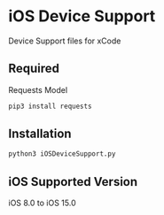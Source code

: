 # iOS Device Support
Device Support files for xCode

## Required 
Requests Model
```bash
pip3 install requests
```

## Installation
```bash
python3 iOSDeviceSupport.py
```
## iOS Supported Version
iOS 8.0 to iOS 15.0
